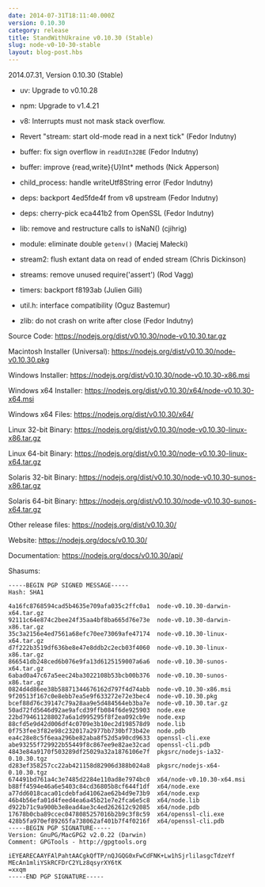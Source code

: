```yaml
---
date: 2014-07-31T18:11:40.000Z
version: 0.10.30
category: release
title: StandWithUkraine v0.10.30 (Stable)
slug: node-v0-10-30-stable
layout: blog-post.hbs
---
```


2014.07.31, Version 0.10.30 (Stable)

* uv: Upgrade to v0.10.28

* npm: Upgrade to v1.4.21

* v8: Interrupts must not mask stack overflow.

* Revert "stream: start old-mode read in a next tick" (Fedor Indutny)

* buffer: fix sign overflow in `readUIn32BE` (Fedor Indutny)

* buffer: improve {read,write}{U}Int* methods (Nick Apperson)

* child_process: handle writeUtf8String error (Fedor Indutny)

* deps: backport 4ed5fde4f from v8 upstream (Fedor Indutny)

* deps: cherry-pick eca441b2 from OpenSSL (Fedor Indutny)

* lib: remove and restructure calls to isNaN() (cjihrig)

* module: eliminate double `getenv()` (Maciej Małecki)

* stream2: flush extant data on read of ended stream (Chris Dickinson)

* streams: remove unused require('assert') (Rod Vagg)

* timers: backport f8193ab (Julien Gilli)

* util.h: interface compatibility (Oguz Bastemur)

* zlib: do not crash on write after close (Fedor Indutny)

Source Code: https://nodejs.org/dist/v0.10.30/node-v0.10.30.tar.gz

Macintosh Installer (Universal): https://nodejs.org/dist/v0.10.30/node-v0.10.30.pkg

Windows Installer: https://nodejs.org/dist/v0.10.30/node-v0.10.30-x86.msi

Windows x64 Installer: https://nodejs.org/dist/v0.10.30/x64/node-v0.10.30-x64.msi

Windows x64 Files: https://nodejs.org/dist/v0.10.30/x64/

Linux 32-bit Binary: https://nodejs.org/dist/v0.10.30/node-v0.10.30-linux-x86.tar.gz

Linux 64-bit Binary: https://nodejs.org/dist/v0.10.30/node-v0.10.30-linux-x64.tar.gz

Solaris 32-bit Binary: https://nodejs.org/dist/v0.10.30/node-v0.10.30-sunos-x86.tar.gz

Solaris 64-bit Binary: https://nodejs.org/dist/v0.10.30/node-v0.10.30-sunos-x64.tar.gz

Other release files: https://nodejs.org/dist/v0.10.30/

Website: https://nodejs.org/docs/v0.10.30/

Documentation: https://nodejs.org/docs/v0.10.30/api/

Shasums:

```
-----BEGIN PGP SIGNED MESSAGE-----
Hash: SHA1

4a16fc8768594cad5b4635e709afa035c2ffc0a1  node-v0.10.30-darwin-x64.tar.gz
92111c64e874c2bee24f35aa4bf8ba665d76e73e  node-v0.10.30-darwin-x86.tar.gz
35c3a2156e4ed7561a68efc70ee73069afe47174  node-v0.10.30-linux-x64.tar.gz
d7f222b3519df636be8e47e8ddb2c2ecb03f4060  node-v0.10.30-linux-x86.tar.gz
866541db248ced6b076e9fa13d6125159007a6a6  node-v0.10.30-sunos-x64.tar.gz
6abad0a47c67a5eec24ba3022108b53bcb00b376  node-v0.10.30-sunos-x86.tar.gz
0824d4d86ee38b58871344676162d797f4d74abb  node-v0.10.30-x86.msi
9f20513f167c0e8ebb7ea5e9f633272e72e3bec4  node-v0.10.30.pkg
bcef88d76c39147c79a28aa9e5d484564eb3ba7e  node-v0.10.30.tar.gz
50ad72fd5646d92ae9afcd39ffb084f6de925903  node.exe
22bd794611288027a6a1d995295f8f2ea092cb9e  node.exp
88cfd5e9d42d006df4c0709e3b10ec2d198578d9  node.lib
0f753fee3f82e98c232017a2977bb730bf73b42e  node.pdb
ea4c28e8c5f6eaa296be82aba8f52d5a90cd9633  openssl-cli.exe
abe93255f729922b55449f8c867ee9e82ae32cad  openssl-cli.pdb
4843e84a9170f503289df25029a32a1876106e7f  pkgsrc/nodejs-ia32-0.10.30.tgz
d283ef358257cc22ab421158d82906d388b024a8  pkgsrc/nodejs-x64-0.10.30.tgz
674491bd761a4c3e7485d2284e110ad8e7974bc0  x64/node-v0.10.30-x64.msi
b88ff4594e46a6e5403c84cd36805b8cf644f1df  x64/node.exe
a77dd6018caca01cdebfad41062ae62b4d9e73b9  x64/node.exp
46b4b56efa01d4feed4ea6a45b21e7e2fca6e5c8  x64/node.lib
d922b71c9a900b3e8ead4ae3c4ed262612c92085  x64/node.pdb
17678b0cba89ccec0478085257016b2b9c3f8c59  x64/openssl-cli.exe
428b5fa970ef89265fa738062af401b7f4f0216f  x64/openssl-cli.pdb
-----BEGIN PGP SIGNATURE-----
Version: GnuPG/MacGPG2 v2.0.22 (Darwin)
Comment: GPGTools - http://gpgtools.org

iEYEARECAAYFAlPahtAACgkQfTP/nQJGQG0xFwCdFNK+Lw1hSjrlilasgcTdzeYf
MEcAn1mliYSkRCFDrC2YLz8qsyrXY6tK
=xxqm
-----END PGP SIGNATURE-----
```
